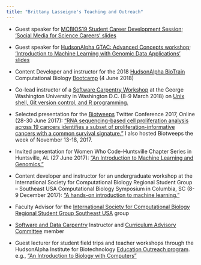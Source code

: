 ```yaml
---
title: "Brittany Lasseigne's Teaching and Outreach"
---
```



<ul>
<li><p>Guest speaker for <a href="http://mcbios19.informatics.uab.edu/" target="_blank">MCBIOS19 Student Career Development Session</a>; <a href="https://drive.google.com/file/d/1pW4uz8tOGf_HNNzlkfhorF4-agzTcuZ4/view?usp=sharing" target="_blank">&lsquo;Social Media for Science Careers&rsquo; slides</a></p></li>

<li><p>Guest speaker for <a href="https://hudsonalpha.org/education/teachers/gtac/" target="_blank">HudsonAlpha GTAC: Advanced Concepts workshop</a>; <a href="https://drive.google.com/file/d/121bheU4s84VCmeNIHt-hH1zXz5Qyvwhl/view?usp=sharing" target="_blank">&lsquo;Introduction to Machine Learning with Genomic Data Applications&rsquo; slides</a></p></li>

<li><p>Content Developer and instructor for the 2018 <a href="https://hudsonalpha.org/biotrain/" target="_blank">HudsonAlpha BioTrain</a> Computational Biology <a href="/2018-06-04-biotraincompbioworkshop2018" target="_blank">Bootcamp</a> (4 June 2018)</p></li>

<li><p>Co-lead instructor of a <a href="https://software-carpentry.org/" target="_blank">Software Carpentry Workshop</a> at the George Washington University in Washington D.C. (8-9 March 2018) on <a href="https://rrlove.github.io/2018-03-08-gwu/" target="_blank">Unix shell, Git version control, and R programming.</a></p></li>

<li><p>Selected presentation for the <a href="https://biotweep.wordpress.com/" target="_blank">Biotweeps</a> Twitter Conference 2017, Online (28-30 June 2017): <a href="https://www.slideshare.net/BrittanyLasseigne/biotweeps-conference-2017" target="_blank">“RNA sequencing-based cell proliferation analysis across 19 cancers identifies a subset of proliferation-informative cancers with a common survival signature.”</a> I also hosted Biotweeps the week of November 13-18, 2017.</p></li>

<li><p>Invited presentation for Women Who Code-Huntsville Chapter Series in Huntsville, AL (27 June 2017): <a href="https://www.slideshare.net/BrittanyLasseigne/an-introduction-to-machine-learning-and-genomics" target="_blank">“An Introduction to Machine Learning and Genomics.”</a></p></li>

<li><p>Content developer and instructor for an undergraduate workshop at the International Society for Computational Biology Regional Student Group – Southeast USA Computational Biology Symposium in Columbia, SC (8-9 December 2017): <a href="https://www.slideshare.net/BrittanyLasseigne/handson-introduction-to-machine-learning" target="_blank">“A hands-on introduction to machine learning.”</a></p></li>

<li><p>Faculty Advisor for the <a href="http://rsg-se-usa.iscbsc.org/about/" target="_blank">International Society for Computational Biology Regional Student Group Southeast USA</a> group</p></li>

<li><p><a href="https://carpentries.org/" target="_blank">Software and Data Carpentry</a> Instructor and <a href="https://software-carpentry.org/blog/2018/05/swc-cac.html" target="_blank">Curriculum Advisory Committee</a> member</p></li>

<li><p>Guest lecturer for student field trips and teacher workshops through the HudsonAlpha Institute for Biotechnology <a href="https://hudsonalpha.org/education/" target="_blank">Education Outreach program</a>. e.g., <a href="https://www.slideshare.net/BrittanyLasseigne/an-introduction-to-biology-with-computers" target="_blank">&ldquo;An Introduction to Biology with Computers&rdquo;</a></p></li>
</ul>